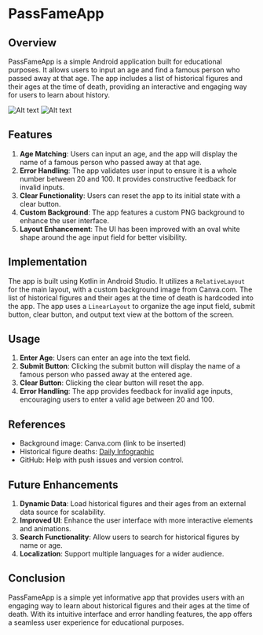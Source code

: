 # PassFameApp

## Overview
PassFameApp is a simple Android application built for educational purposes. It allows users to input an age and find a famous person who passed away at that age. The app includes a list of historical figures and their ages at the time of death, providing an interactive and engaging way for users to learn about history.

![Alt text](path/to/homepage.png)
![Alt text](path/to/results.png)



## Features
1. **Age Matching**: Users can input an age, and the app will display the name of a famous person who passed away at that age.
2. **Error Handling**: The app validates user input to ensure it is a whole number between 20 and 100. It provides constructive feedback for invalid inputs.
3. **Clear Functionality**: Users can reset the app to its initial state with a clear button.
4. **Custom Background**: The app features a custom PNG background to enhance the user interface.
5. **Layout Enhancement**: The UI has been improved with an oval white shape around the age input field for better visibility.

## Implementation
The app is built using Kotlin in Android Studio. It utilizes a `RelativeLayout` for the main layout, with a custom background image from Canva.com. The list of historical figures and their ages at the time of death is hardcoded into the app. The app uses a `LinearLayout` to organize the age input field, submit button, clear button, and output text view at the bottom of the screen.

## Usage
1. **Enter Age**: Users can enter an age into the text field.
2. **Submit Button**: Clicking the submit button will display the name of a famous person who passed away at the entered age.
3. **Clear Button**: Clicking the clear button will reset the app.
4. **Error Handling**: The app provides feedback for invalid age inputs, encouraging users to enter a valid age between 20 and 100.

## References
- Background image: Canva.com (link to be inserted)
- Historical figure deaths: [Daily Infographic](https://www.dailyinfographic.com/famous-figure-deaths)
- GitHub: Help with push issues and version control.

## Future Enhancements
1. **Dynamic Data**: Load historical figures and their ages from an external data source for scalability.
2. **Improved UI**: Enhance the user interface with more interactive elements and animations.
3. **Search Functionality**: Allow users to search for historical figures by name or age.
4. **Localization**: Support multiple languages for a wider audience.

## Conclusion
PassFameApp is a simple yet informative app that provides users with an engaging way to learn about historical figures and their ages at the time of death. With its intuitive interface and error handling features, the app offers a seamless user experience for educational purposes.
